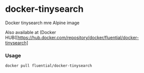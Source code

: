 # docker-tinysearch
Docker tinysearch mre Alpine image

Also available at (Docker HUB([https://hub.docker.com/repository/docker/fluential/docker-tinysearch]

### Usage
```
docker pull fluential/docker-tinysearch
```
